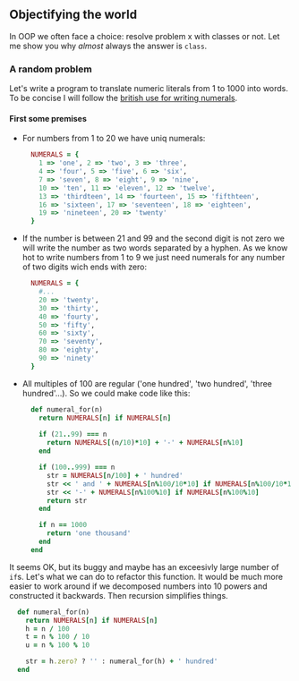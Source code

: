 Objectifying the world
----------------------

In OOP we often face a choice: resolve problem x with classes or not.
Let me show you why *almost* always the answer is `class`.

### A random problem

Let's write a program to translate numeric literals from 1 to 1000 into words. 
To be concise I will follow the [british use for writing numerals](http://en.wikipedia.org/wiki/English_numerals).

#### First some premises

+ For numbers from 1 to 20 we have uniq numerals:

  ```ruby
    NUMERALS = {
      1 => 'one', 2 => 'two', 3 => 'three',
      4 => 'four', 5 => 'five', 6 => 'six',
      7 => 'seven', 8 => 'eight', 9 => 'nine',
      10 => 'ten', 11 => 'eleven', 12 => 'twelve',
      13 => 'thirdteen', 14 => 'fourteen', 15 => 'fifthteen',
      16 => 'sixteen', 17 => 'seventeen', 18 => 'eighteen',
      19 => 'nineteen', 20 => 'twenty'
    }
  ```

+ If the number is between 21 and 99 and the second digit is not zero we will write the number as two words separated by a hyphen.
As we know hot to write numbers from 1 to 9 we just need numerals for any number of two digits wich ends with zero:

  ```ruby
    NUMERALS = {
      #...
      20 => 'twenty',
      30 => 'thirty',
      40 => 'fourty',
      50 => 'fifty',
      60 => 'sixty',
      70 => 'seventy',
      80 => 'eighty',
      90 => 'ninety'
    }

+ All multiples of 100 are regular ('one hundred', 'two hundred', 'three hundred'...).
So we could make code like this:

  ```ruby
    def numeral_for(n)
      return NUMERALS[n] if NUMERALS[n]
      
      if (21..99) === n
        return NUMERALS[(n/10)*10] + '-' + NUMERALS[n%10]
      end

      if (100..999) === n
        str = NUMERALS[n/100] + ' hundred'
        str << ' and ' + NUMERALS[n%100/10*10] if NUMERALS[n%100/10*10]
        str << '-' + NUMERALS[n%100%10] if NUMERALS[n%100%10]
        return str
      end

      if n == 1000
        return 'one thousand'
      end
    end
  ```
It seems OK, but its buggy and maybe has an exceesivly large number of `if`s.
Let's what we can do to refactor this function.
It would be much more easier to work around if we decomposed numbers into 10 powers
and constructed it backwards. Then recursion simplifies things.

  ```ruby
    def numeral_for(n)
      return NUMERALS[n] if NUMERALS[n]
      h = n / 100
      t = n % 100 / 10
      u = n % 100 % 10

      str = h.zero? ? '' : numeral_for(h) + ' hundred'
    end
  ```